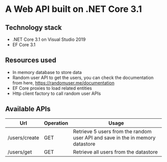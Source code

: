 # A Web API built on .NET Core 3.1

## Technology stack
* .NET Core 3.1 on Visual Studio 2019
* EF Core 3.1

## Resources used
* In memory database to store data
* Random user API to get the users, you can check the documentation from here, https://randomuser.me/documentation  
* EF Core proxies to load related entities
* Http client factory to call random user APIs


## Available APIs
| Url            | Operation                              |    Usage                              |                                                               
| ------------------- | --------------------------------- | ----------------------------------- | 
| /users/create         | GET              | Retrieve 5 users from the random user API and save in the in memory datastore          |                             
| /users/get        | GET                             | Retrieve all users from the datastore | 
       

